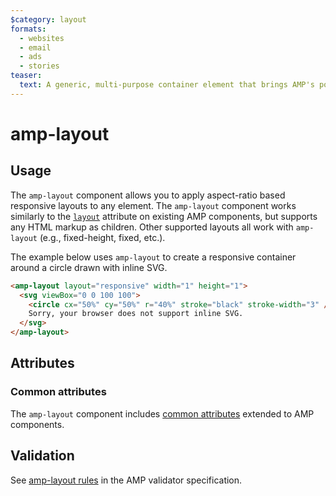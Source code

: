 ```yaml
---
$category: layout
formats:
  - websites
  - email
  - ads
  - stories
teaser:
  text: A generic, multi-purpose container element that brings AMP's powerful layouts to any element.
---
```


<!---
Copyright 2016 The AMP HTML Authors. All Rights Reserved.

Licensed under the Apache License, Version 2.0 (the "License");
you may not use this file except in compliance with the License.
You may obtain a copy of the License at

      http://www.apache.org/licenses/LICENSE-2.0

Unless required by applicable law or agreed to in writing, software
distributed under the License is distributed on an "AS-IS" BASIS,
WITHOUT WARRANTIES OR CONDITIONS OF ANY KIND, either express or implied.
See the License for the specific language governing permissions and
limitations under the License.
-->

# amp-layout <a name="amp-layout"></a>

## Usage

The `amp-layout` component allows you to apply aspect-ratio based responsive
layouts to any element. The `amp-layout` component works similarly to the
[`layout`](https://amp.dev/documentation/guides-and-tutorials/develop/style_and_layout/control_layout#the-layout-attribute)
attribute on existing AMP components, but supports any HTML markup as children.
Other supported layouts all work with `amp-layout` (e.g., fixed-height, fixed,
etc.).

The example below uses `amp-layout` to create a responsive container around a circle
drawn with inline SVG.

```html
<amp-layout layout="responsive" width="1" height="1">
  <svg viewBox="0 0 100 100">
    <circle cx="50%" cy="50%" r="40%" stroke="black" stroke-width="3" />
    Sorry, your browser does not support inline SVG.
  </svg>
</amp-layout>
```

## Attributes

### Common attributes

The `amp-layout` component includes [common attributes](https://amp.dev/documentation/guides-and-tutorials/learn/common_attributes) extended to AMP components.

## Validation

See [amp-layout rules](https://github.com/ampproject/amphtml/blob/main/validator/validator-main.protoascii) in the AMP validator specification.
